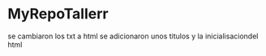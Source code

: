 # MyRepoTallerr

se cambiaron los txt a html se adicionaron unos titulos y la inicialisaciondel html 